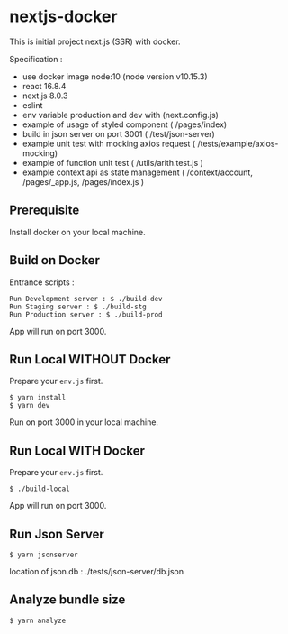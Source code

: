 # nextjs-docker

This is initial project next.js (SSR) with docker.

Specification :
* use docker image node:10 (node version v10.15.3)
* react 16.8.4
* next.js 8.0.3
* eslint
* env variable production and dev with (next.config.js)
* example of usage of styled component ( /pages/index)
* build in json server on port 3001 ( /test/json-server)
* example unit test with mocking axios request ( /tests/example/axios-mocking)
* example of function unit test ( /utils/arith.test.js )
* example context api as state management ( /context/account, /pages/_app.js, /pages/index.js )

## Prerequisite

Install docker on your local machine.

## Build on Docker 

Entrance scripts :
```
Run Development server : $ ./build-dev
Run Staging server : $ ./build-stg
Run Production server : $ ./build-prod
```
App will run on port 3000.

## Run Local WITHOUT Docker

Prepare your `env.js` first. 

```
$ yarn install
$ yarn dev
```
Run on port 3000 in your local machine. 

## Run Local WITH Docker

Prepare your `env.js` first. 

```
$ ./build-local
```
App will run on port 3000.

## Run Json Server

```
$ yarn jsonserver
```
location of json.db : ./tests/json-server/db.json

## Analyze bundle size

```
$ yarn analyze
``` 
